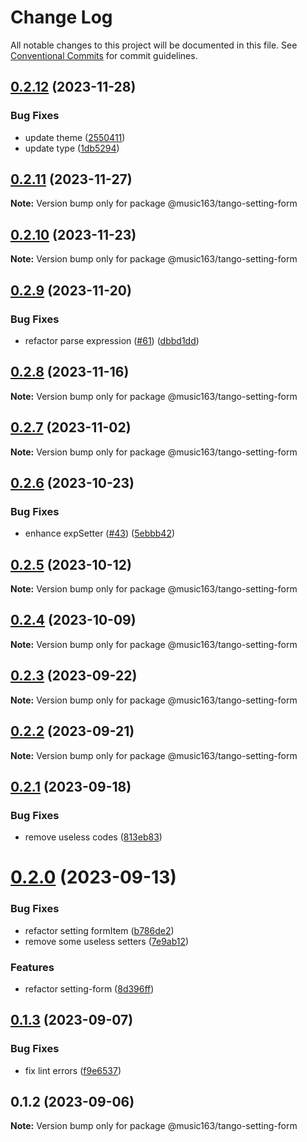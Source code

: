 # Change Log

All notable changes to this project will be documented in this file.
See [Conventional Commits](https://conventionalcommits.org) for commit guidelines.

## [0.2.12](https://github.com/netease/tango/compare/@music163/tango-setting-form@0.2.11...@music163/tango-setting-form@0.2.12) (2023-11-28)

### Bug Fixes

- update theme ([2550411](https://github.com/netease/tango/commit/2550411c1c93037931d44aa9f7822ffe8caa900b))
- update type ([1db5294](https://github.com/netease/tango/commit/1db52948dbdc28f4533eb968f7da1bf6d16173d4))

## [0.2.11](https://github.com/netease/tango/compare/@music163/tango-setting-form@0.2.10...@music163/tango-setting-form@0.2.11) (2023-11-27)

**Note:** Version bump only for package @music163/tango-setting-form

## [0.2.10](https://github.com/netease/tango/compare/@music163/tango-setting-form@0.2.9...@music163/tango-setting-form@0.2.10) (2023-11-23)

**Note:** Version bump only for package @music163/tango-setting-form

## [0.2.9](https://github.com/netease/tango/compare/@music163/tango-setting-form@0.2.8...@music163/tango-setting-form@0.2.9) (2023-11-20)

### Bug Fixes

- refactor parse expression ([#61](https://github.com/netease/tango/issues/61)) ([dbbd1dd](https://github.com/netease/tango/commit/dbbd1dddc75c532b7c9710ab0941c8680100f093))

## [0.2.8](https://github.com/netease/tango/compare/@music163/tango-setting-form@0.2.7...@music163/tango-setting-form@0.2.8) (2023-11-16)

**Note:** Version bump only for package @music163/tango-setting-form

## [0.2.7](https://github.com/netease/tango/compare/@music163/tango-setting-form@0.2.6...@music163/tango-setting-form@0.2.7) (2023-11-02)

**Note:** Version bump only for package @music163/tango-setting-form

## [0.2.6](https://github.com/netease/tango/compare/@music163/tango-setting-form@0.2.5...@music163/tango-setting-form@0.2.6) (2023-10-23)

### Bug Fixes

- enhance expSetter ([#43](https://github.com/netease/tango/issues/43)) ([5ebbb42](https://github.com/netease/tango/commit/5ebbb428fb3fb786d330ab01959028443338d315))

## [0.2.5](https://github.com/netease/tango/compare/@music163/tango-setting-form@0.2.4...@music163/tango-setting-form@0.2.5) (2023-10-12)

**Note:** Version bump only for package @music163/tango-setting-form

## [0.2.4](https://github.com/netease/tango/compare/@music163/tango-setting-form@0.2.3...@music163/tango-setting-form@0.2.4) (2023-10-09)

**Note:** Version bump only for package @music163/tango-setting-form

## [0.2.3](https://github.com/netease/tango/compare/@music163/tango-setting-form@0.2.2...@music163/tango-setting-form@0.2.3) (2023-09-22)

**Note:** Version bump only for package @music163/tango-setting-form

## [0.2.2](https://github.com/netease/tango/compare/@music163/tango-setting-form@0.2.1...@music163/tango-setting-form@0.2.2) (2023-09-21)

**Note:** Version bump only for package @music163/tango-setting-form

## [0.2.1](https://github.com/netease/tango/compare/@music163/tango-setting-form@0.2.0...@music163/tango-setting-form@0.2.1) (2023-09-18)

### Bug Fixes

- remove useless codes ([813eb83](https://github.com/netease/tango/commit/813eb83ebb9ced891636f2653f25b6281386c18d))

# [0.2.0](https://github.com/netease/tango/compare/@music163/tango-setting-form@0.1.3...@music163/tango-setting-form@0.2.0) (2023-09-13)

### Bug Fixes

- refactor setting formItem ([b786de2](https://github.com/netease/tango/commit/b786de2f1a0e4e9141eb09fce696e45df633b232))
- remove some useless setters ([7e9ab12](https://github.com/netease/tango/commit/7e9ab12503ed33c1e6acb8a1fa5fd89fc82d35fd))

### Features

- refactor setting-form ([8d396ff](https://github.com/netease/tango/commit/8d396ff13459beeb57b6b3c48f7e8fe1765041ae))

## [0.1.3](https://github.com/netease/tango/compare/@music163/tango-setting-form@0.1.2...@music163/tango-setting-form@0.1.3) (2023-09-07)

### Bug Fixes

- fix lint errors ([f9e6537](https://github.com/netease/tango/commit/f9e6537dd6569f4196b2799d51dbaab9838fd7f2))

## 0.1.2 (2023-09-06)

**Note:** Version bump only for package @music163/tango-setting-form
